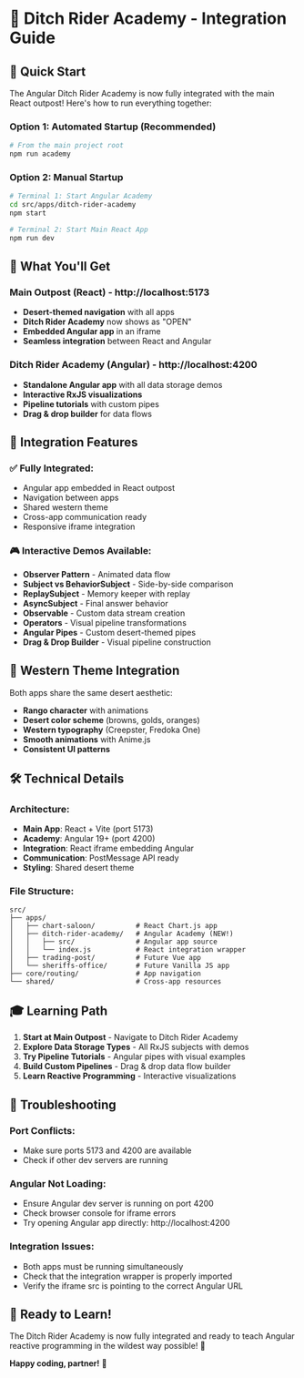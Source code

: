 # 🌊 Ditch Rider Academy - Integration Guide

## 🚀 Quick Start

The Angular Ditch Rider Academy is now fully integrated with the main React outpost! Here's how to run everything together:

### Option 1: Automated Startup (Recommended)

```bash
# From the main project root
npm run academy
```

### Option 2: Manual Startup

```bash
# Terminal 1: Start Angular Academy
cd src/apps/ditch-rider-academy
npm start

# Terminal 2: Start Main React App
npm run dev
```

## 🎯 What You'll Get

### Main Outpost (React) - http://localhost:5173

- **Desert-themed navigation** with all apps
- **Ditch Rider Academy** now shows as "OPEN"
- **Embedded Angular app** in an iframe
- **Seamless integration** between React and Angular

### Ditch Rider Academy (Angular) - http://localhost:4200

- **Standalone Angular app** with all data storage demos
- **Interactive RxJS visualizations**
- **Pipeline tutorials** with custom pipes
- **Drag & drop builder** for data flows

## 🔧 Integration Features

### ✅ **Fully Integrated:**

- Angular app embedded in React outpost
- Navigation between apps
- Shared western theme
- Cross-app communication ready
- Responsive iframe integration

### 🎮 **Interactive Demos Available:**

- **Observer Pattern** - Animated data flow
- **Subject vs BehaviorSubject** - Side-by-side comparison
- **ReplaySubject** - Memory keeper with replay
- **AsyncSubject** - Final answer behavior
- **Observable** - Custom data stream creation
- **Operators** - Visual pipeline transformations
- **Angular Pipes** - Custom desert-themed pipes
- **Drag & Drop Builder** - Visual pipeline construction

## 🎨 **Western Theme Integration**

Both apps share the same desert aesthetic:

- **Rango character** with animations
- **Desert color scheme** (browns, golds, oranges)
- **Western typography** (Creepster, Fredoka One)
- **Smooth animations** with Anime.js
- **Consistent UI patterns**

## 🛠️ **Technical Details**

### Architecture:

- **Main App**: React + Vite (port 5173)
- **Academy**: Angular 19+ (port 4200)
- **Integration**: React iframe embedding Angular
- **Communication**: PostMessage API ready
- **Styling**: Shared desert theme

### File Structure:

```
src/
├── apps/
│   ├── chart-saloon/          # React Chart.js app
│   ├── ditch-rider-academy/   # Angular Academy (NEW!)
│   │   ├── src/               # Angular app source
│   │   └── index.js           # React integration wrapper
│   ├── trading-post/          # Future Vue app
│   └── sheriffs-office/       # Future Vanilla JS app
├── core/routing/              # App navigation
└── shared/                    # Cross-app resources
```

## 🎓 **Learning Path**

1. **Start at Main Outpost** - Navigate to Ditch Rider Academy
2. **Explore Data Storage Types** - All RxJS subjects with demos
3. **Try Pipeline Tutorials** - Angular pipes with visual examples
4. **Build Custom Pipelines** - Drag & drop data flow builder
5. **Learn Reactive Programming** - Interactive visualizations

## 🚨 **Troubleshooting**

### Port Conflicts:

- Make sure ports 5173 and 4200 are available
- Check if other dev servers are running

### Angular Not Loading:

- Ensure Angular dev server is running on port 4200
- Check browser console for iframe errors
- Try opening Angular app directly: http://localhost:4200

### Integration Issues:

- Both apps must be running simultaneously
- Check that the integration wrapper is properly imported
- Verify the iframe src is pointing to the correct Angular URL

## 🎉 **Ready to Learn!**

The Ditch Rider Academy is now fully integrated and ready to teach Angular reactive programming in the wildest way possible! 🤠

**Happy coding, partner!** 🌵
